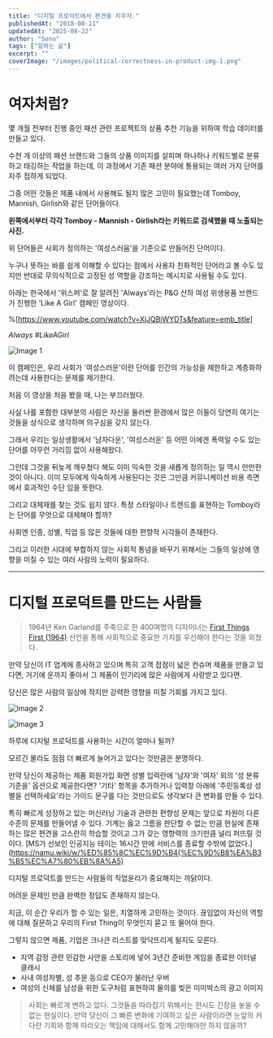 ```yaml
---
title: "디지털 프로덕트에서 편견을 지우자."
publishedAt: "2018-08-11"
updatedAt: "2025-08-22"
author: "Sonu"
tags: ["일하는 삶"]
excerpt: ""
coverImage: "/images/political-correctness-in-product-img-1.png"
---
```



# 여자처럼?


몇 개월 전부터 진행 중인 패션 관련 프로젝트의 상품 추천 기능을 위하여 학습 데이터를 만들고 있다.


수천 개 이상의 패션 브랜드와 그들의 상품 이미지를 살피며 하나하나 키워드별로 분류하고 태깅하는 작업을 하는데, 이 과정에서 기존 패션 분야에 통용되는 여러 가지 단어를 자주 접하게 되었다.


그중 어떤 것들은 제품 내에서 사용해도 될지 많은 고민이 필요했는데 Tomboy, Mannish, Girlish와 같은 단어들이다.


**왼쪽에서부터 각각 Tomboy - Mannish - Girlish라는 키워드로 검색했을 때 노출되는 사진.**





위 단어들은 사회가 정의하는 '여성스러움'을 기준으로 만들어진 단어이다.


누구나 뜻하는 바를 쉽게 이해할 수 있다는 점에서 사용자 친화적인 단어라고 볼 수도 있지만 반대로 무의식적으로 고정된 성 역할을 강조하는 메시지로 사용될 수도 있다.


아래는 한국에서 '위스퍼'로 잘 알려진 'Always'라는 P&G 산하 여성 위생용품 브랜드가 진행한 'Like A Girl' 캠페인 영상이다.


%[https://www.youtube.com/watch?v=XjJQBjWYDTs&feature=emb_title]


*Always #LikeAGirl*

![Image 1](/images/political-correctness-in-product-img-1.png)


이 캠페인은, 우리 사회가 '여성스러운'이란 단어를 인간의 가능성을 제한하고 계층화하려는데 사용한다는 문제를 제기한다.


처음 이 영상을 처음 봤을 때, 나는 부끄러웠다.


사실 나를 포함한 대부분의 사람은 자신을 둘러싼 환경에서 많은 이들이 당연히 여기는 것들을 상식으로 생각하며 의구심을 갖지 않는다.


그래서 우리는 일상생활에서 '남자다운', '여성스러운' 등 어떤 이에겐 폭력일 수도 있는 단어를 아무런 거리낌 없이 사용해왔다.


그런데 그것을 뒤늦게 깨우쳤다 해도 이미 익숙한 것을 새롭게 정의하는 일 역시 만만한 것이 아니다. 이미 모두에게 익숙하게 사용된다는 것은 그만큼 커뮤니케이션 비용 측면에서 효과적인 수단 임을 뜻한다.


그리고 대체재를 찾는 것도 쉽지 않다. 특정 스타일이나 트렌드를 표현하는 Tomboy라는 단어를 무엇으로 대체해야 할까?


사회엔 인종, 성별, 직업 등 많은 것들에 대한 편향적 시각들이 존재한다.


그리고 이러한 시대에 부합하지 않는 사회적 통념을 바꾸기 위해서는 그들의 일상에 영향을 미칠 수 있는 여러 사람의 노력이 필요하다.


-----


# 디지털 프로덕트를 만드는 사람들




> 1964년 Ken Garland를 주축으로 한 400여명의 디자이너는 [First Things First (1964)](http://www.designishistory.com/1960/first-things-first/) 선언을 통해 사회적으로 중요한 가치를 우선해야 한다는 것을 외쳤다.

만약 당신이 IT 업계에 종사하고 있으며 특히 고객 접점이 넓은 컨슈머 제품을 만들고 있다면, 거기에 운까지 좋아서 그 제품이 인기리에 많은 사람에게 사랑받고 있다면.


당신은 많은 사람의 일상에 작지만 강력한 영향을 미칠 기회를 가지고 있다.

![Image 2](/images/political-correctness-in-product-img-2.png)

![Image 3](/images/political-correctness-in-product-img-3.png)


하루에 디지털 프로덕트를 사용하는 시간이 얼마나 될까?


모르긴 몰라도 점점 더 빠르게 늘어가고 있다는 것만큼은 분명하다.


만약 당신이 제공하는 제품 회원가입 화면 성별 입력란에 '남자'와 '여자' 외의 '성 분류 기준을' 옵션으로 제공한다면? '기타' 항목을 추가하거나 입력창 아래에 '주민등록상 성별을 선택하세요'라는 가이드 문구를 다는 것만으로도 생각보다 큰 변화를 만들 수 있다.


특히 빠르게 성장하고 있는 머신러닝 기술과 관련한 편향성 문제는 앞으로 차원이 다른 수준의 문제를 만들어낼 수 있다. 기계는 옳고 그름을 판단할 수 없는 만큼 현실에 존재하는 많은 편견을 고스란히 학습할 것이고 그가 갖는 영향력의 크기만큼 널리 퍼뜨릴 것이다. [MS가 선보인 인공지능 테이는 16시간 만에 서비스를 종료할 수밖에 없었다.](https://namu.wiki/w/%ED%85%8C%EC%9D%B4(%EC%9D%B8%EA%B3%B5%EC%A7%80%EB%8A%A5)


디지털 프로덕트를 만드는 사람들의 직업윤리가 중요해지는 까닭이다.


어려운 문제인 만큼 완벽한 정답도 존재하지 않는다.


지금, 이 순간 우리가 할 수 있는 일은, 치열하게 고민하는 것이다. 끊임없이 자신의 역할에 대해 질문하고 우리의 First Thing이 무엇인지 묻고 또 물어야 한다.


그렇지 않으면 제품, 기업은 크나큰 리스트를 맞닥뜨리게 될지도 모른다.




- 지역 감정 관련 민감한 사안을 스토리에 넣어 3년간 준비한 게임을 종료한 이터널 클래시
- 사내 여성차별, 성 추문 등으로 CEO가 물러난 우버
- 여성의 신체를 남성을 위한 도구처럼 표현하여 물의를 빚은 미미박스의 광고 이미지
> 사회는 빠르게 변하고 있다. 그것들을 따라잡기 위해서는 한시도 긴장을 놓을 수 없는 현실이다. 만약 당신이 그 빠른 변화에 기여하고 싶은 사람이라면 눈앞의 커다란 기회와 함께 따라오는 책임에 대해서도 함께 고민해야만 하지 않을까?


